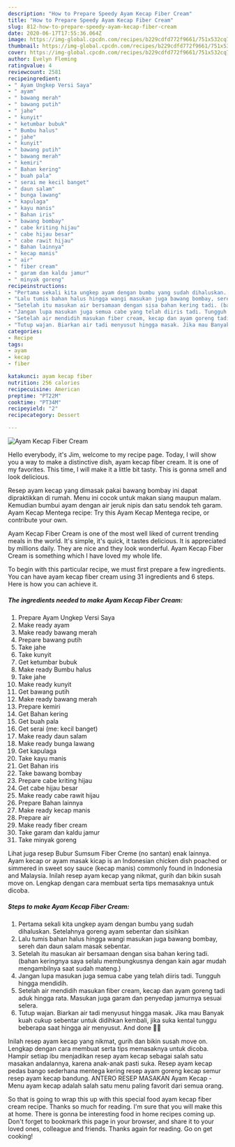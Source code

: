 ```yaml
---
description: "How to Prepare Speedy Ayam Kecap Fiber Cream"
title: "How to Prepare Speedy Ayam Kecap Fiber Cream"
slug: 812-how-to-prepare-speedy-ayam-kecap-fiber-cream
date: 2020-06-17T17:55:36.064Z
image: https://img-global.cpcdn.com/recipes/b229cdfd772f9661/751x532cq70/ayam-kecap-fiber-cream-foto-resep-utama.jpg
thumbnail: https://img-global.cpcdn.com/recipes/b229cdfd772f9661/751x532cq70/ayam-kecap-fiber-cream-foto-resep-utama.jpg
cover: https://img-global.cpcdn.com/recipes/b229cdfd772f9661/751x532cq70/ayam-kecap-fiber-cream-foto-resep-utama.jpg
author: Evelyn Fleming
ratingvalue: 4
reviewcount: 2581
recipeingredient:
- " Ayam Ungkep Versi Saya"
- " ayam"
- " bawang merah"
- " bawang putih"
- " jahe"
- " kunyit"
- " ketumbar bubuk"
- " Bumbu halus"
- " jahe"
- " kunyit"
- " bawang putih"
- " bawang merah"
- " kemiri"
- " Bahan kering"
- " buah pala"
- " serai me kecil banget"
- " daun salam"
- " bunga lawang"
- " kapulaga"
- " kayu manis"
- " Bahan iris"
- " bawang bombay"
- " cabe kriting hijau"
- " cabe hijau besar"
- " cabe rawit hijau"
- " Bahan lainnya"
- " kecap manis"
- " air"
- " fiber cream"
- " garam dan kaldu jamur"
- " minyak goreng"
recipeinstructions:
- "Pertama sekali kita ungkep ayam dengan bumbu yang sudah dihaluskan. Setelahnya goreng ayam sebentar dan sisihkan"
- "Lalu tumis bahan halus hingga wangi masukan juga bawang bombay, sereh dan daun salam masak sebentar."
- "Setelah itu masukan air bersamaan dengan sisa bahan kering tadi. (bahan keringnya saya selalu membungkusnya dengan kain agar mudah mengambilnya saat sudah mateng.)"
- "Jangan lupa masukan juga semua cabe yang telah diiris tadi. Tungguh hingga mendidih."
- "Setelah air mendidih masukan fiber cream, kecap dan ayam goreng tadi aduk hingga rata. Masukan juga garam dan penyedap jamurnya sesuai selera."
- "Tutup wajan. Biarkan air tadi menyusut hingga masak. Jika mau Banyak kuah cukup sebentar untuk didihkan kembali, jika suka kental tunggu beberapa saat hingga air menyusut. And done 👸🏻"
categories:
- Recipe
tags:
- ayam
- kecap
- fiber

katakunci: ayam kecap fiber 
nutrition: 256 calories
recipecuisine: American
preptime: "PT22M"
cooktime: "PT34M"
recipeyield: "2"
recipecategory: Dessert

---
```



![Ayam Kecap Fiber Cream](https://img-global.cpcdn.com/recipes/b229cdfd772f9661/751x532cq70/ayam-kecap-fiber-cream-foto-resep-utama.jpg)

Hello everybody, it's Jim, welcome to my recipe page. Today, I will show you a way to make a distinctive dish, ayam kecap fiber cream. It is one of my favorites. This time, I will make it a little bit tasty. This is gonna smell and look delicious.

Resep ayam kecap yang dimasak pakai bawang bombay ini dapat dipraktikkan di rumah. Menu ini cocok untuk makan siang maupun malam. Kemudian bumbui ayam dengan air jeruk nipis dan satu sendok teh garam. Ayam Kecap Mentega recipe: Try this Ayam Kecap Mentega recipe, or contribute your own.

Ayam Kecap Fiber Cream is one of the most well liked of current trending meals in the world. It's simple, it's quick, it tastes delicious. It is appreciated by millions daily. They are nice and they look wonderful. Ayam Kecap Fiber Cream is something which I have loved my whole life.


To begin with this particular recipe, we must first prepare a few ingredients. You can have ayam kecap fiber cream using 31 ingredients and 6 steps. Here is how you can achieve it.

<!--inarticleads1-->

##### The ingredients needed to make Ayam Kecap Fiber Cream:

1. Prepare  Ayam Ungkep Versi Saya
1. Make ready  ayam
1. Make ready  bawang merah
1. Prepare  bawang putih
1. Take  jahe
1. Take  kunyit
1. Get  ketumbar bubuk
1. Make ready  Bumbu halus
1. Take  jahe
1. Make ready  kunyit
1. Get  bawang putih
1. Make ready  bawang merah
1. Prepare  kemiri
1. Get  Bahan kering
1. Get  buah pala
1. Get  serai (me: kecil banget)
1. Make ready  daun salam
1. Make ready  bunga lawang
1. Get  kapulaga
1. Take  kayu manis
1. Get  Bahan iris
1. Take  bawang bombay
1. Prepare  cabe kriting hijau
1. Get  cabe hijau besar
1. Make ready  cabe rawit hijau
1. Prepare  Bahan lainnya
1. Make ready  kecap manis
1. Prepare  air
1. Make ready  fiber cream
1. Take  garam dan kaldu jamur
1. Take  minyak goreng


Lihat juga resep Bubur Sumsum Fiber Creme (no santan) enak lainnya. Ayam kecap or ayam masak kicap is an Indonesian chicken dish poached or simmered in sweet soy sauce (kecap manis) commonly found in Indonesia and Malaysia. Inilah resep ayam kecap yang nikmat, gurih dan bikin susah move on. Lengkap dengan cara membuat serta tips memasaknya untuk dicoba. 

<!--inarticleads2-->

##### Steps to make Ayam Kecap Fiber Cream:

1. Pertama sekali kita ungkep ayam dengan bumbu yang sudah dihaluskan. Setelahnya goreng ayam sebentar dan sisihkan
1. Lalu tumis bahan halus hingga wangi masukan juga bawang bombay, sereh dan daun salam masak sebentar.
1. Setelah itu masukan air bersamaan dengan sisa bahan kering tadi. (bahan keringnya saya selalu membungkusnya dengan kain agar mudah mengambilnya saat sudah mateng.)
1. Jangan lupa masukan juga semua cabe yang telah diiris tadi. Tungguh hingga mendidih.
1. Setelah air mendidih masukan fiber cream, kecap dan ayam goreng tadi aduk hingga rata. Masukan juga garam dan penyedap jamurnya sesuai selera.
1. Tutup wajan. Biarkan air tadi menyusut hingga masak. Jika mau Banyak kuah cukup sebentar untuk didihkan kembali, jika suka kental tunggu beberapa saat hingga air menyusut. And done 👸🏻


Inilah resep ayam kecap yang nikmat, gurih dan bikin susah move on. Lengkap dengan cara membuat serta tips memasaknya untuk dicoba. Hampir setiap ibu menjadikan resep ayam kecap sebagai salah satu masakan andalannya, karena anak-anak pasti suka. Resep ayam kecap pedas bango sederhana mentega kering resep ayam goreng kecap semur resep ayam kecap bandung. ANTERO RESEP MASAKAN Ayam Kecap - Menu ayam kecap adalah salah satu menu paling favorit dari semua orang. 

So that is going to wrap this up with this special food ayam kecap fiber cream recipe. Thanks so much for reading. I'm sure that you will make this at home. There is gonna be interesting food in home recipes coming up. Don't forget to bookmark this page in your browser, and share it to your loved ones, colleague and friends. Thanks again for reading. Go on get cooking!
